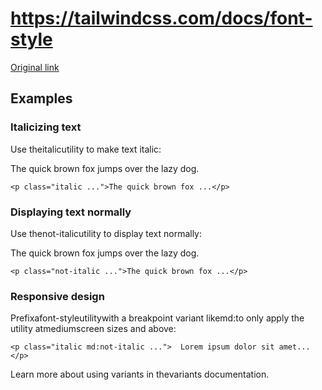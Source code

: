 # https://tailwindcss.com/docs/font-style

[Original link](https://tailwindcss.com/docs/font-style)

## Examples

### Italicizing text

Use theitalicutility to make text italic:

The quick brown fox jumps over the lazy dog.

```
<p class="italic ...">The quick brown fox ...</p>
```

### Displaying text normally

Use thenot-italicutility to display text normally:

The quick brown fox jumps over the lazy dog.

```
<p class="not-italic ...">The quick brown fox ...</p>
```

### Responsive design

Prefixafont-styleutilitywith a breakpoint variant likemd:to only apply the utility atmediumscreen sizes and above:

```
<p class="italic md:not-italic ...">  Lorem ipsum dolor sit amet...</p>
```

Learn more about using variants in thevariants documentation.
